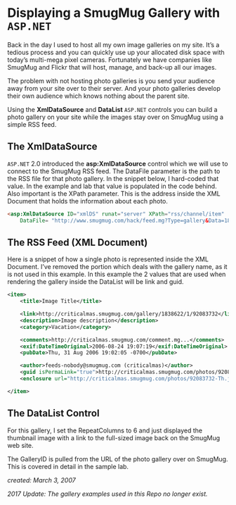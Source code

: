 # Displaying a SmugMug Gallery with `ASP.NET`

Back in the day I used to host all my own image galleries on my site. It’s a tedious process and you can quickly use up your allocated disk space with today’s multi-mega pixel cameras. Fortunately we have companies like SmugMug and Flickr that will host, manage, and back-up all our images.

The problem with not hosting photo galleries is you send your audience away from your site over to their server. And your photo galleries develop their own audience which knows nothing about the parent site.

Using the **XmlDataSource** and **DataList** `ASP.NET` controls you can build a photo gallery on your site while the images stay over on SmugMug using a simple RSS feed.

## The XmlDataSource

`ASP.NET` 2.0 introduced the **asp:XmlDataSource** control which we will use to connect to the SmugMug RSS feed. The DataFile parameter is the path to the RSS file for that photo gallery. In the snippet below, I hard-coded that value. In the example and lab that value is populated in the code behind. Also important is the XPath parameter. This is the address inside the XML Document that holds the information about each photo.

```aspx
<asp:XmlDataSource ID="xmlDS" runat="server" XPath="rss/channel/item"
    DataFile= "http://www.smugmug.com/hack/feed.mg?Type=gallery&Data=1838622&format=rss200" />
```

## The RSS Feed (XML Document)

Here is a snippet of how a single photo is represented inside the XML Document. I’ve removed the portion which deals with the gallery name, as it is not used in this example. In this example the 2 values that are used when rendering the gallery inside the DataList will be link and guid.

```xml
<item>
    <title>Image Title</title>

    <link>http://criticalmas.smugmug.com/gallery/1838622/1/92083732</link>
    <description>Image description</description>
    <category>Vacation</category>

    <comments>http://criticalmas.smugmug.com/comment.mg...</comments>
    <exif:DateTimeOriginal>2006-08-24 19:07:19</exif:DateTimeOriginal>
    <pubDate>Thu, 31 Aug 2006 19:02:05 -0700</pubDate>

    <author>feeds-nobody@smugmug.com (criticalmas)</author>
    <guid isPermaLink="true">http://criticalmas.smugmug.com/photos/92083732-Th.jpg</guid>
    <enclosure url="http://criticalmas.smugmug.com/photos/92083732-Th.jpg" length="7741" type="image/jpeg"/>

</item>
```

## The DataList Control

For this gallery, I set the RepeatColumns to 6 and just displayed the thumbnail image with a link to the full-sized image back on the SmugMug web site.

The GalleryID is pulled from the URL of the photo gallery over on SmugMug. This is covered in detail in the sample lab.

_created: March 3, 2007_

_2017 Update: The gallery examples used in this Repo no longer exist._